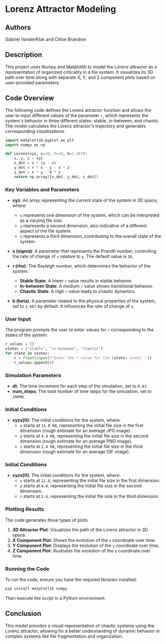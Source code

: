 # Lorenz Attractor Modeling

## Authors
Gabriel VanderKlok and Chloe Brandow

## Description
This project uses Numpy and Matplotlib to model the Lorenz attractor as a representation of organized criticality in a file system. It visualizes its 3D path over time along with separate X, Y, and Z component plots based on user-provided parameters.

## Code Overview

The following code defines the Lorenz attractor function and allows the user to input different values of the parameter `r`, which represents the system's behavior in three different states: stable, in-between, and chaotic. The model calculates the Lorenz attractor's trajectory and generates corresponding visualizations.

```python
import matplotlib.pyplot as plt
import numpy as np

def Lorenz(xyz, s=10, r=28, b=2.667):
    x, y, z = xyz
    x_dot = s * (y - x)
    y_dot = r * x - y - x * z
    z_dot = x * y - b * z
    return np.array([x_dot, y_dot, z_dot])
```

### Key Variables and Parameters
- **xyz**: An array representing the current state of the system in 3D space, where:
  - `x` represents one dimension of the system, which can be interpreted as a varying file size.
  - `y` represents a second dimension, also indicative of a different aspect of the file system.
  - `z` represents a third dimension, contributing to the overall state of the system.
  
- **s (sigma)**: A parameter that represents the Prandtl number, controlling the rate of change of `x` relative to `y`. The default value is `10`.

- **r (rho)**: The Rayleigh number, which determines the behavior of the system:
  - **Stable State**: A lower `r` value results in stable behavior.
  - **In-between State**: A medium `r` value shows transitional behavior.
  - **Chaotic State**: A high `r` value leads to chaotic dynamics.

- **b (beta)**: A parameter related to the physical properties of the system, set to `2.667` by default. It influences the rate of change of `z`.

### User Input
The program prompts the user to enter values for `r` corresponding to the states of the system:
```python
r_values = []
states = ["stable", "in-between", "chaotic"]
for state in states:
    r = float(input(f"Enter the r value for the {state} state: "))
    r_values.append(r)
```

### Simulation Parameters
- **dt**: The time increment for each step of the simulation, set to `0.01`.
- **num_steps**: The total number of time steps for the simulation, set to `10000`.


### Initial Conditions
- **xyzs[0]**: The initial conditions for the system, where:
  - `x` starts at `11.8 KB`, representing the initial file size in the first dimension (rough estimate for an average JPG image).
  - `y` starts at `4.4 KB`, representing the initial file size in the second dimension (rough estimate for an average PNG image).
  - `z` starts at `2.4 KB`, representing the initial file size in the third dimension (rough estimate for an average GIF image).

### Initial Conditions
- **xyzs[0]**: The initial conditions for the system, where:
  - `x` starts at `11.8`, representing the initial file size in the first dimension.
  - `y` starts at `4.4`, representing the initial file size in the second dimension.
  - `z` starts at `2.4`, representing the initial file size in the third dimension.

### Plotting Results
The code generates three types of plots:
1. **3D Attractor Plot**: Visualizes the path of the Lorenz attractor in 3D space.
2. **X Component Plot**: Shows the evolution of the `x` coordinate over time.
3. **Y Component Plot**: Displays the evolution of the `y` coordinate over time.
4. **Z Component Plot**: Illustrates the evolution of the `z` coordinate over time.

### Running the Code
To run the code, ensure you have the required libraries installed:
```bash
pip install matplotlib numpy
```
Then execute the script in a Python environment.

## Conclusion
This model provides a visual representation of chaotic systems using the Lorenz attractor, allowing for a better understanding of dynamic behavior in complex systems like file fragmentation and organization.
